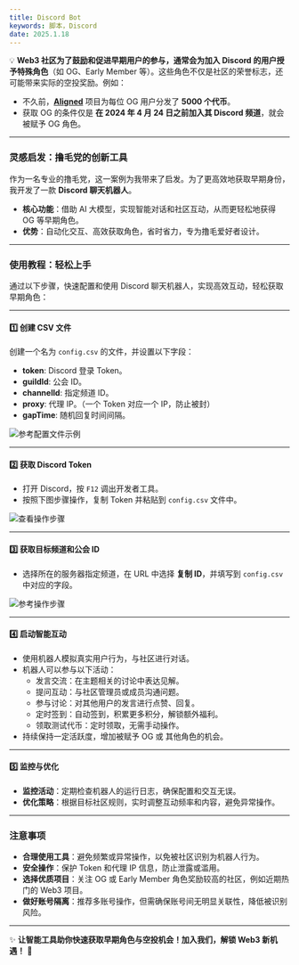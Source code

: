 ```yaml
---
title: Discord Bot
keywords: 脚本，Discord
date: 2025.1.18
---
```

💡 **Web3 社区为了鼓励和促进早期用户的参与，通常会为加入 Discord 的用户授予特殊角色**（如 OG、Early Member 等）。这些角色不仅是社区的荣誉标志，还可能带来实际的空投奖励。例如：

- 不久前，**[Aligned](https://x.com/alignedlayer)** 项目为每位 OG 用户分发了 **5000 个代币**。
- 获取 OG 的条件仅是 **在 2024 年 4 月 24 日之前加入其 Discord 频道**，就会被赋予 OG 角色。

---

### **灵感启发：撸毛党的创新工具**

作为一名专业的撸毛党，这一案例为我带来了启发。为了更高效地获取早期身份，我开发了一款 **Discord 聊天机器人**。

- **核心功能**：借助 AI 大模型，实现智能对话和社区互动，从而更轻松地获得 OG 等早期角色。
- **优势**：自动化交互、高效获取角色，省时省力，专为撸毛爱好者设计。

---
### **使用教程：轻松上手**

通过以下步骤，快速配置和使用 Discord 聊天机器人，实现高效互动，轻松获取早期角色：

---

#### **1️⃣ 创建 CSV 文件**

创建一个名为 `config.csv` 的文件，并设置以下字段：

- **token**: Discord 登录 Token。
- **guildId**: 公会 ID。
- **channelId**: 指定频道 ID。
- **proxy**: 代理 IP。（一个 Token 对应一个 IP，防止被封）
- **gapTime**: 随机回复时间间隔。

![参考配置文件示例](https://static.learn.css.show/discord_csv.jpg)

---

#### **2️⃣ 获取 Discord Token**

- 打开 Discord，按 `F12` 调出开发者工具。
- 按照下图步骤操作，复制 Token 并粘贴到 `config.csv` 文件中。 

![查看操作步骤](https://static.learn.css.show/discord_token.jpg)

---

#### **3️⃣ 获取目标频道和公会 ID**

- 选择所在的服务器指定频道，在 URL 中选择 **复制 ID**，并填写到 `config.csv` 中对应的字段。 

![参考操作步骤](https://static.learn.css.show/discord-id.jpg)

---

#### **4️⃣ 启动智能互动**

- 使用机器人模拟真实用户行为，与社区进行对话。
- 机器人可以参与以下活动：
    - 发言交流：在主题相关的讨论中表达见解。
    - 提问互动：与社区管理员或成员沟通问题。
    - 参与讨论：对其他用户的发言进行点赞、回复。
    - 定时签到：自动签到，积累更多积分，解锁额外福利。
    - 领取测试代币：定时领取，无需手动操作。
- 持续保持一定活跃度，增加被赋予 OG 或 其他角色的机会。

---

#### **5️⃣ 监控与优化**

- **监控活动**：定期检查机器人的运行日志，确保配置和交互无误。
- **优化策略**：根据目标社区规则，实时调整互动频率和内容，避免异常操作。

---
### **注意事项**

- **合理使用工具**：避免频繁或异常操作，以免被社区识别为机器人行为。
- **安全操作**：保护 Token 和代理 IP 信息，防止泄露或滥用。
- **选择优质项目**：关注 OG 或 Early Member 角色奖励较高的社区，例如近期热门的 Web3 项目。
- **做好账号隔离**：推荐多账号操作，但需确保账号间无明显关联性，降低被识别风险。

---

✨ **让智能工具助你快速获取早期角色与空投机会！加入我们，解锁 Web3 新机遇！** 🚀
